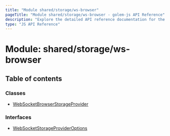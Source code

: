 ```yaml
---
title: "Module shared/storage/ws-browser"
pageTitle: "Module shared/storage/ws-browser - golem-js API Reference"
description: "Explore the detailed API reference documentation for the Module shared/storage/ws-browser within the golem-js SDK for the Golem Network."
type: "JS API Reference"
---
```

# Module: shared/storage/ws-browser

## Table of contents

### Classes

- [WebSocketBrowserStorageProvider](../classes/shared_storage_ws_browser.WebSocketBrowserStorageProvider)

### Interfaces

- [WebSocketStorageProviderOptions](../interfaces/shared_storage_ws_browser.WebSocketStorageProviderOptions)
